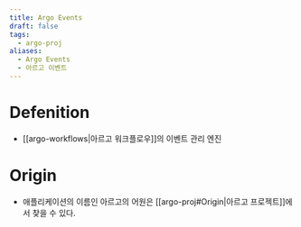 ```yaml
---
title: Argo Events
draft: false
tags:
  - argo-proj
aliases:
  - Argo Events
  - 아르고 이벤트
---
```

# Defenition
- [[argo-workflows|아르고 워크플로우]]의 이벤트 관리 엔진


# Origin
- 애플리케이션의 이름인 아르고의 어원은 [[argo-proj#Origin|아르고 프로젝트]]에서 찾을 수 있다.
